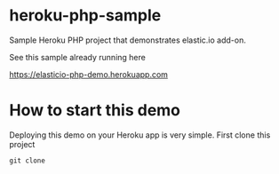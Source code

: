 heroku-php-sample
=================

Sample Heroku PHP project that demonstrates elastic.io add-on. 

See this sample already running here 

https://elasticio-php-demo.herokuapp.com

How to start this demo
=================

Deploying this demo on your Heroku app is very simple. First clone this project

```
git clone 
```


